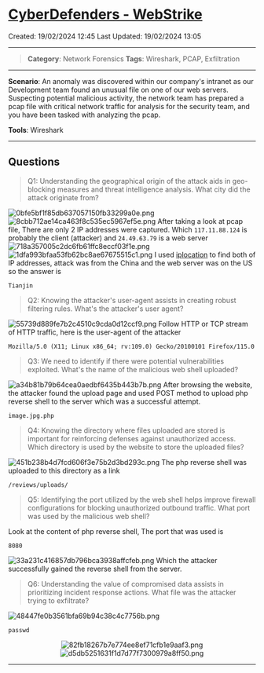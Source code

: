 # [CyberDefenders - WebStrike](https://cyberdefenders.org/blueteam-ctf-challenges/webstrike/)
Created: 19/02/2024 12:45
Last Updated: 19/02/2024 13:05
* * *
>**Category**: Network Forensics
>**Tags**: Wireshark, PCAP, Exfiltration
* * *
**Scenario**: An anomaly was discovered within our company's intranet as our Development team found an unusual file on one of our web servers. Suspecting potential malicious activity, the network team has prepared a pcap file with critical network traffic for analysis for the security team, and you have been tasked with analyzing the pcap.

**Tools**: Wireshark
* * *
## Questions
> Q1: Understanding the geographical origin of the attack aids in geo-blocking measures and threat intelligence analysis. What city did the attack originate from?

![0bfe5bf1f85db637057150fb33299a0e.png](../../_resources/0bfe5bf1f85db637057150fb33299a0e.png)
![8cbb712ae14ca463f8c535ec5967ef5e.png](../../_resources/8cbb712ae14ca463f8c535ec5967ef5e.png)
After taking a look at pcap file, There are only 2 IP addresses were captured.
Which `117.11.88.124` is probably the client (attacker) and `24.49.63.79` is a web server
![718a357005c2dc6fb61ffc8eccf03f1e.png](../../_resources/718a357005c2dc6fb61ffc8eccf03f1e.png)
![1dfa993bfaa53fb62bc8ae67675515c1.png](../../_resources/1dfa993bfaa53fb62bc8ae67675515c1.png)
I used [iplocation](https://www.iplocation.net/ip-lookup) to find both of IP addresses, attack was from the China and the web server was on the US so the answer is
```
Tianjin
```

> Q2: Knowing the attacker's user-agent assists in creating robust filtering rules. What's the attacker's user agent?

![55739d889fe7b2c4510c9cda0d12ccf9.png](../../_resources/55739d889fe7b2c4510c9cda0d12ccf9.png)
Follow HTTP or TCP stream of HTTP traffic, here is the user-agent of the attacker
```
Mozilla/5.0 (X11; Linux x86_64; rv:109.0) Gecko/20100101 Firefox/115.0
```

> Q3: We need to identify if there were potential vulnerabilities exploited. What's the name of the malicious web shell uploaded?

![a34b81b79b64cea0aedbf6435b443b7b.png](../../_resources/a34b81b79b64cea0aedbf6435b443b7b.png)
After browsing the website, the attacker found the upload page and used POST method to upload php reverse shell to the server which was a successful attempt.
```
image.jpg.php
```

> Q4: Knowing the directory where files uploaded are stored is important for reinforcing defenses against unauthorized access. Which directory is used by the website to store the uploaded files?

![451b238b4d7fcd606f3e75b2d3bd293c.png](../../_resources/451b238b4d7fcd606f3e75b2d3bd293c.png)
The php reverse shell was uploaded to this directory as a link
```
/reviews/uploads/
```

> Q5: Identifying the port utilized by the web shell helps improve firewall configurations for blocking unauthorized outbound traffic. What port was used by the malicious web shell?

Look at the content of php reverse shell, The port that was used is
```
8080
```
![33a231c416857db796bca3938affcfeb.png](../../_resources/33a231c416857db796bca3938affcfeb.png)
Which the attacker successfully gained the reverse shell from the server.

> Q6: Understanding the value of compromised data assists in prioritizing incident response actions. What file was the attacker trying to exfiltrate?

![48447fe0b3561bfa69b94c38c4c7756b.png](../../_resources/48447fe0b3561bfa69b94c38c4c7756b.png)
```
passwd
```

<div align=center>

![82fb18267b7e774ee8ef71cfb1e9aaf3.png](../../_resources/82fb18267b7e774ee8ef71cfb1e9aaf3.png)
![d5db5251631f1d7d77f7300979a8ff50.png](../../_resources/d5db5251631f1d7d77f7300979a8ff50.png)
</div>

* * *